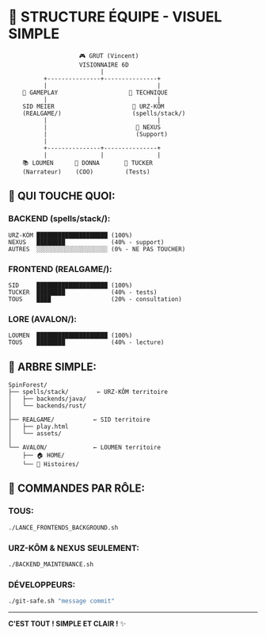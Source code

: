 # 👥 STRUCTURE ÉQUIPE - VISUEL SIMPLE

```
                    🎮 GRUT (Vincent)
                    VISIONNAIRE 6D
                          |
          +---------------+---------------+
          |                               |
    🎯 GAMEPLAY                    🔧 TECHNIQUE
          |                               |
    SID MEIER                      🐻 URZ-KÔM
    (REALGAME/)                    (spells/stack/)
          |                               |
          |                         🌊 NEXUS
          |                         (Support)
          |
          +---------------+---------------+
          |               |               |
    📚 LOUMEN      💼 DONNA       🧪 TUCKER
    (Narrateur)    (COO)         (Tests)
```

## 🎯 QUI TOUCHE QUOI:

### BACKEND (spells/stack/):
```
URZ-KÔM ████████████████████ (100%)
NEXUS   ████████             (40% - support)
AUTRES  ░░░░░░░░░░░░░░░░░░░░ (0% - NE PAS TOUCHER)
```

### FRONTEND (REALGAME/):
```
SID     ████████████████████ (100%)
TUCKER  ████████             (40% - tests)
TOUS    ████                 (20% - consultation)
```

### LORE (AVALON/):
```
LOUMEN  ████████████████████ (100%)
TOUS    ████████             (40% - lecture)
```

## 📁 ARBRE SIMPLE:

```
SpinForest/
├── spells/stack/        ← URZ-KÔM territoire
│   ├── backends/java/   
│   └── backends/rust/   
│
├── REALGAME/           ← SID territoire
│   ├── play.html       
│   └── assets/         
│
└── AVALON/             ← LOUMEN territoire
    ├── 🏠 HOME/        
    └── 📖 Histoires/   
```

## 🚀 COMMANDES PAR RÔLE:

### TOUS:
```bash
./LANCE_FRONTENDS_BACKGROUND.sh
```

### URZ-KÔM & NEXUS SEULEMENT:
```bash
./BACKEND_MAINTENANCE.sh
```

### DÉVELOPPEURS:
```bash
./git-safe.sh "message commit"
```

---

**C'EST TOUT ! SIMPLE ET CLAIR !** ✨